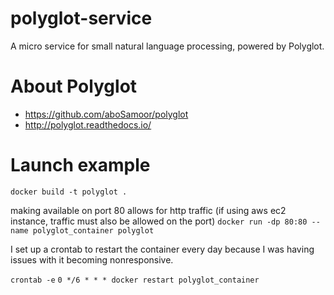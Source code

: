 # polyglot-service
A micro service for small natural language processing, powered by Polyglot.

# About Polyglot
- https://github.com/aboSamoor/polyglot
- http://polyglot.readthedocs.io/

# Launch example

`docker build -t polyglot .`

making available on port 80 allows for http traffic
(if using aws ec2 instance, traffic must also be allowed on the port)
`docker run -dp 80:80 --name polyglot_container polyglot`


I set up a crontab to restart the container every day because I was having issues with it becoming nonresponsive.

`crontab -e`
`0 */6 * * * docker restart polyglot_container`